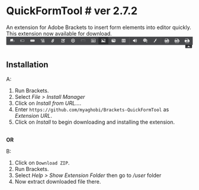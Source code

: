 # QuickFormTool # ver 2.7.2

An extension for Adobe Brackets to insert form elements into editor quickly.<br>
This extension now available for download.<br>
![Alt text](screenshot/shot1.png?raw=true "ScreenShot Brackets-QuickFormTool")

## Installation ##

A:
<br>

1. Run Brackets.<br>
2. Select _File > Install Manager_<br>
3. Click on _Install from URL..._.
4. Enter `https://github.com/myaghobi/Brackets-QuickFormTool` as _Extension URL_.<br>
5. Click on _Install_ to begin downloading and installing the extension.<br>
<br>
<b>OR</b>

B:
<br>

1. Click on `Download ZIP`.<br>
2. Run Brackets.<br>
3. Select _Help > Show Extension Folder_ then go to _/user_ folder<br>
4. Now extract downloaded file there.

